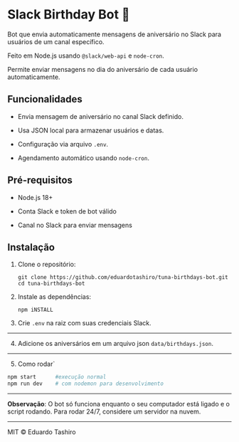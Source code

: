 # Slack Birthday Bot 🎉

Bot que envia automaticamente mensagens de aniversário no Slack para usuários de um canal específico.  

Feito em Node.js usando `@slack/web-api` e `node-cron`.  

Permite enviar mensagens no dia do aniversário de cada usuário automaticamente.



## Funcionalidades

- Envia mensagem de aniversário no canal Slack definido.

- Usa JSON local para armazenar usuários e datas.

- Configuração via arquivo `.env`.
- Agendamento automático usando `node-cron`.


## Pré-requisitos

- Node.js 18+  

- Conta Slack e token de bot válido  

- Canal no Slack para enviar mensagens

## Instalação

1. Clone o repositório:

   ```
   git clone https://github.com/eduardotashiro/tuna-birthdays-bot.git
   cd tuna-birthdays-bot
   ```

2. Instale as dependências:
   ```
   npm iNSTALL
   ```

3.  Crie `.env` na raiz com suas credenciais Slack.

---

4. Adicione os aniversários em um arquivo json `data/birthdays.json`.

---

5. Como rodar`

```bash
npm start      #execução normal
npm run dev    # com nodemon para desenvolvimento
```
---

**Observação**: O bot só funciona enquanto o seu computador está ligado e o script rodando. Para rodar 24/7, considere um servidor na nuvem.

---

MIT © Eduardo Tashiro
  



